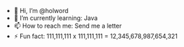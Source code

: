- 👋 Hi, I’m @holword
- 🌱 I’m currently learning: Java
- 📫 How to reach me: Send me a letter
- ⚡ Fun fact: 111,111,111 x 111,111,111 = 12,345,678,987,654,321



<!---
holword/holword is a ✨ special ✨ repository because its `README.md` (this file) appears on your GitHub profile.
You can click the Preview link to take a look at your changes.
--->
